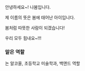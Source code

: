 안녕하세요~! 나봄입니다.

제 이름의 뜻은 봄에 태어난 아이입니다.

봄처럼 따뜻한 사람이 되겠습니다!

우리 모두 힘내요~!!!

### 맡은 역할
논 알코올, 초등학교 미술학과, 백앤드 역할
